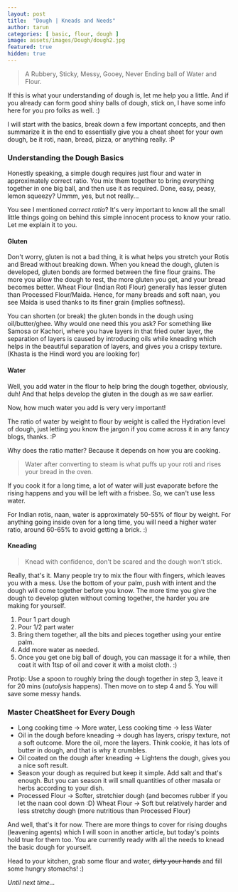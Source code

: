 ```yaml
---
layout: post
title:  "Dough | Kneads and Needs"
author: tarun
categories: [ basic, flour, dough ]
image: assets/images/Dough/dough2.jpg
featured: true
hidden: true
---
```


> A Rubbery, Sticky, Messy, Gooey, Never Ending ball of Water and Flour.

If this is what your understanding of dough is, let me help you a little. And if you already can form good shiny balls of dough, stick on, I have some info here for you pro folks as well. :)

I will start with the basics, break down a few important concepts, and then summarize it in the end to essentially give you a cheat sheet for your own dough, be it roti, naan, bread, pizza, or anything really. :P

### Understanding the Dough Basics

Honestly speaking, a simple dough requires just flour and water in approximately correct ratio. You mix them together to bring everything together in one big ball, and then use it as required. Done, easy, peasy, lemon squeezy? Ummm, yes, but not really...

You see I mentioned *correct ratio*? It's very important to know all the small little things going on behind this simple innocent process to know your ratio. Let me explain it to you.

#### Gluten

Don't worry, gluten is not a bad thing, it is what helps you stretch your Rotis and Bread without breaking down. When you knead the dough, gluten is developed, gluten bonds are formed between the fine flour grains. The more you allow the dough to rest, the more gluten you get, and your bread becomes better. 
Wheat Flour (Indian Roti Flour) generally has lesser gluten than Processed Flour/Maida. Hence, for many breads and soft naan, you see Maida is used thanks to its finer grain (implies softness).

You can shorten (or break) the gluten bonds in the dough using oil/butter/ghee. Why would one need this you ask? For something like Samosa or Kachori, where you have layers in that fried outer layer, the separation of layers is caused by introducing oils while kneading which helps in the beautiful separation of layers, and gives you a crispy texture. (Khasta is the Hindi word you are looking for)

#### Water

Well, you add water in the flour to help bring the dough together, obviously, duh!
And that helps develop the gluten in the dough as we saw earlier.

Now, how much water you add is very very important!

The ratio of water by weight to flour by weight is called the Hydration level of dough, just letting you know the jargon if you come across it in any fancy blogs, thanks. :P

Why does the ratio matter? Because it depends on how you are cooking.

>Water after converting to steam is what puffs up your roti and rises your bread in the oven.

If you cook it for a long time, a lot of water will just evaporate before the rising happens and you will be left with a frisbee. So, we can't use less water. 

For Indian rotis, naan, water is approximately 50-55% of flour by weight. For anything going inside oven for a long time, you will need a higher water ratio, around 60-65% to avoid getting a brick. :)


#### Kneading

> Knead with confidence, don't be scared and the dough won't stick.

Really, that's it. Many people try to mix the flour with fingers, which leaves you with a mess. Use the bottom of your palm, push with intent and the dough will come together before you know. The more time you give the dough to develop gluten without coming together, the harder you are making for yourself.

1. Pour 1 part dough
2. Pour 1/2 part water
3. Bring them together, all the bits and pieces together using your entire palm.
4. Add more water as needed.
5. Once you get one big ball of dough, you can massage it for a while, then coat it with 1tsp of oil and cover it with a moist cloth. :)

Protip: Use a spoon to roughly bring the dough together in step 3, leave it for 20 mins (*autolysis* happens). Then move on to step 4 and 5. You will save some messy hands. 

### Master CheatSheet for Every Dough

- Long cooking time -> More water, Less cooking time -> less Water
- Oil in the dough before kneading -> dough has layers, crispy texture, not a soft outcome. 
  More the oil, more the layers. 
  Think cookie, it has lots of butter in dough, and that is why it crumbles. 
- Oil coated on the dough after kneading -> Lightens the dough, gives you a nice soft result.
- Season your dough as required but keep it simple. Add salt and that's enough. But you can season it will small quantities of other masala or herbs according to your dish.
- Processed Flour -> Softer, stretchier dough (and becomes rubber if you let the naan cool down :D) 
  Wheat Flour  -> Soft but relatively harder and less stretchy dough (more nutritious than Processed Flour)


And well, that's it for now. There are more things to cover for rising doughs (leavening agents) which I will soon in another article, but today's points hold true for them too. You are currently ready with all the needs to knead the basic dough for yourself. 


Head to your kitchen, grab some flour and water, ~~dirty your hands~~ and fill some hungry stomachs! :)

*Until next time...*


